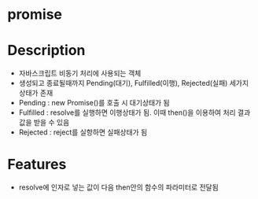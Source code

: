 # promise

# Description
- 자바스크립트 비동기 처리에 사용되는 객체
- 생성되고 종료될때까지 Pending(대기), Fulfilled(이행), Rejected(실패) 세가지 상태가 존재
- Pending : new Promise()를 호출 시 대기상태가 됨
- Fulfilled : resolve를 실행하면 이행상태가 됨. 이때 then()을 이용하여 처리 결과값을 받을 수 있음
- Rejected : reject를 실항하면 실패상태가 됨

# Features
- resolve에 인자로 넣는 값이 다음 then안의 함수의 파라미터로 전달됨
